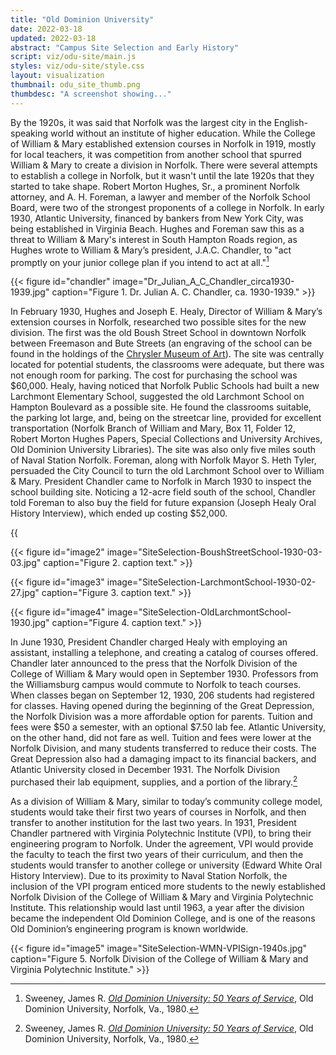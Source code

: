 ```yaml
---
title: "Old Dominion University"
date: 2022-03-18
updated: 2022-03-18
abstract: "Campus Site Selection and Early History"
script: viz/odu-site/main.js
styles: viz/odu-site/style.css
layout: visualization
thumbnail: odu_site_thumb.png
thumbdesc: "A screenshot showing..."
---
```


By the 1920s, it was said that Norfolk was the largest city in the English-speaking world without an institute of higher education. While the College of William & Mary established extension courses in Norfolk in 1919, mostly for local teachers, it was competition from another school that spurred William & Mary to create a division in Norfolk. There were several attempts to establish a college in Norfolk, but it wasn't until the late 1920s that they started to take shape. Robert Morton Hughes, Sr., a prominent Norfolk attorney, and A. H. Foreman, a lawyer and member of the Norfolk School Board, were two of the strongest proponents of a college in Norfolk. In early 1930, Atlantic University, financed by bankers from New York City, was being established in Virginia Beach. Hughes and Foreman saw this as a threat to William & Mary's interest in South Hampton Roads region, as Hughes wrote to William & Mary’s president, J.A.C. Chandler, to "act promptly on your junior college plan if you intend to act at all."[^1]

[^1]: Sweeney, James R. *[Old Dominion University: 50 Years of Service](digitalcommons.odu.edu)*, Old Dominion University, Norfolk, Va., 1980.

{{< figure id="chandler" image="Dr_Julian_A_C_Chandler_circa1930-1939.jpg" caption="Figure 1. Dr. Julian A. C. Chandler, ca. 1930-1939." >}}

In February 1930, Hughes and Joseph E. Healy, Director of William & Mary’s extension courses in Norfolk, researched two possible sites for the new division. The first was the old Boush Street School in downtown Norfolk between Freemason and Bute Streets (an engraving of the school can be found in the holdings of the [Chrysler Museum of Art](https://chrysler.emuseum.com/objects/7507/old-boush-street-school;jsessionid=3CD78BBE0639C99E410C0EE19B5395F7?ctx=7998fa96-a3e0-438c-8993-286dedd0ec2d&idx=17)). The site was centrally located for potential students, the classrooms were adequate, but there was not enough room for parking. The cost for purchasing the school was $60,000. Healy, having noticed that Norfolk Public Schools had built a new Larchmont Elementary School, suggested the <span class="notation" data-id="1" data-zoom="18" data-lat="36.852267" data-lon="-76.291544">old Larchmont School on Hampton Boulevard as a possible site</span>. He found the classrooms suitable, the parking lot large, and, being on the streetcar line, provided for excellent transportation (Norfolk Branch of William and Mary, Box 11, Folder 12, Robert Morton Hughes Papers, Special Collections and University Archives, Old Dominion University Libraries). The site was also only five miles south of Naval Station Norfolk. Foreman, along with Norfolk Mayor S. Heth Tyler, persuaded the City Council to turn the old Larchmont School over to William & Mary. President Chandler came to Norfolk in March 1930 to inspect the school building site. Noticing a 12-acre field south of the school, Chandler told Foreman to also buy the field for future expansion (Joseph Healy Oral History Interview), which ended up costing $52,000.

{{<audio src="SiteSelection-JosephEHealy-OralHistory.mp3" caption="Joseph Healy oral history interview." >}}

{{< figure id="image2" image="SiteSelection-BoushStreetSchool-1930-03-03.jpg" caption="Figure 2. caption text." >}}

{{< figure id="image3" image="SiteSelection-LarchmontSchool-1930-02-27.jpg" caption="Figure 3. caption text." >}}

{{< figure id="image4" image="SiteSelection-OldLarchmontSchool-1930.jpg" caption="Figure 4. caption text." >}}


In June 1930, President Chandler charged Healy with employing an assistant, installing a telephone, and creating a catalog of courses offered. Chandler later announced to the press that the Norfolk Division of the College of William & Mary would open in September 1930. Professors from the Williamsburg campus would commute to Norfolk to teach courses. When classes began on September 12, 1930, 206 students had registered for classes. Having opened during the beginning of the Great Depression, the Norfolk Division was a more affordable option for parents. Tuition and fees were $50 a semester, with an optional $7.50 lab fee. Atlantic University, on the other hand, did not fare as well. Tuition and fees were lower at the Norfolk Division, and many students transferred to reduce their costs. The Great Depression also had a damaging impact to its financial backers, and Atlantic University closed in December 1931. The Norfolk Division purchased their lab equipment, supplies, and a portion of the library.[^2]

[^2]: Sweeney, James R. *[Old Dominion University: 50 Years of Service](https://digitalcommons.odu.edu/history_books/1/)*, Old Dominion University, Norfolk, Va., 1980.

<!-- image grid for 3 photos -->

As a division of William & Mary, similar to today’s community college model, students would take their first two years of courses in Norfolk, and then transfer to another institution for the last two years. In 1931, President Chandler partnered with Virginia Polytechnic Institute (VPI), to bring their engineering program to Norfolk. Under the agreement, VPI would provide the faculty to teach the first two years of their curriculum, and then the students would transfer to another college or university (Edward White Oral History Interview). Due to its proximity to Naval Station Norfolk, the inclusion of the VPI program enticed more students to the newly established Norfolk Division of the College of William & Mary and Virginia Polytechnic Institute. This relationship would last until 1963, a year after the division became the independent Old Dominion College, and is one of the reasons Old Dominion’s engineering program is known worldwide. 

{{< figure id="image5" image="SiteSelection-WMN-VPISign-1940s.jpg" caption="Figure 5. Norfolk Division of the College of William & Mary and Virginia Polytechnic Institute." >}}
